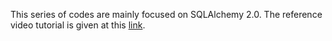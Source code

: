 This series of codes are mainly focused on SQLAlchemy 2.0. The reference video tutorial is given at this [link](https://www.bilibili.com/video/BV1ta411e7hU/?spm_id_from=333.337.search-card.all.click&vd_source=0ecb1c92e6a61d0909ef5a95974a9d53). 